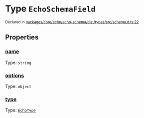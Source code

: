 # Type `EchoSchemaField`
<sub>Declared in [packages/core/echo/echo-schema/dist/types/src/schema.d.ts:22]()</sub>





## Properties
### [name]()
Type: <code>string</code>


### [options]()
Type: <code>object</code>


### [type]()
Type: <code>[EchoType](/api/@dxos/client/types/EchoType)</code>
